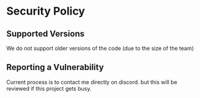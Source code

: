 # Security Policy

## Supported Versions

We do not support older versions of the code (due to the size of the team)

## Reporting a Vulnerability

Current process is to contact me directly on discord.
but this will be reviewed if this project gets busy.
